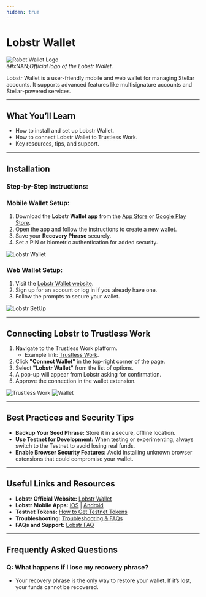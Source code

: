 ```yaml
---
hidden: true
---
```


# Lobstr Wallet

![Rabet Wallet Logo](../../developer-resources/stellar-wallets/images/lobstr-logo.png)\
&#xNAN;_&#x4F;fficial logo of the Lobstr Wallet._

Lobstr Wallet is a user-friendly mobile and web wallet for managing Stellar accounts. It supports advanced features like multisignature accounts and Stellar-powered services.

***

## **What You’ll Learn**

* How to install and set up Lobstr Wallet.
* How to connect Lobstr Wallet to Trustless Work.
* Key resources, tips, and support.

***

## **Installation**

### **Step-by-Step Instructions:**

### **Mobile Wallet Setup:**

1. Download the **Lobstr Wallet app** from the [App Store](https://apps.apple.com) or [Google Play Store](https://play.google.com).
2. Open the app and follow the instructions to create a new wallet.
3. Save your **Recovery Phrase** securely.
4. Set a PIN or biometric authentication for added security.

![Lobstr Wallet](../../developer-resources/stellar-wallets/images/lobstr-preview.png)

### **Web Wallet Setup:**

1. Visit the [Lobstr Wallet website](https://lobstr.co/).
2. Sign up for an account or log in if you already have one.
3. Follow the prompts to secure your wallet.

![Lobstr SetUp](../../developer-resources/stellar-wallets/images/lobstr-setup.png)

***

## **Connecting Lobstr to Trustless Work**

1. Navigate to the Trustless Work platform.
   * Example link: [Trustless Work](https://dapp.trustlesswork.com/).
2. Click **"Connect Wallet"** in the top-right corner of the page.
3. Select **"Lobstr Wallet"** from the list of options.
4. A pop-up will appear from Lobstr asking for confirmation.
5. Approve the connection in the wallet extension.

![Trustless Work](../../developer-resources/stellar-wallets/images/trustless-work.png) ![Wallet](../../developer-resources/stellar-wallets/images/wallet-select.png)

***

## **Best Practices and Security Tips**

* **Backup Your Seed Phrase:** Store it in a secure, offline location.
* **Use Testnet for Development:** When testing or experimenting, always switch to the Testnet to avoid losing real funds.
* **Enable Browser Security Features:** Avoid installing unknown browser extensions that could compromise your wallet.

***

## **Useful Links and Resources**

* **Lobstr Official Website:** [Lobstr Wallet](https://lobstr.co/)
* **Lobstr Mobile Apps:** [iOS](https://apps.apple.com) | [Android](https://play.google.com)
* **Testnet Tokens:** [How to Get Testnet Tokens](../testnet-tokens.md)
* **Troubleshooting:** [Troubleshooting & FAQs](troubleshooting.md)
* **FAQs and Support:** [Lobstr FAQ](https://lobstr.co/faq)

***

## **Frequently Asked Questions**

### **Q: What happens if I lose my recovery phrase?**

* Your recovery phrase is the only way to restore your wallet. If it’s lost, your funds cannot be recovered.
